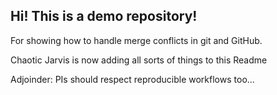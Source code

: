 ## Hi!  This is a demo repository! 

For showing how to handle merge conflicts in git and GitHub. 

Chaotic Jarvis is now adding all sorts of things to this Readme

Adjoinder:  PIs should respect reproducible workflows too...
